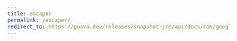 ```yaml
---
title: escaper
permalink: /escaper/
redirect_to: https://guava.dev/releases/snapshot-jre/api/docs/com/google/common/escape/Escaper.html
---
```

